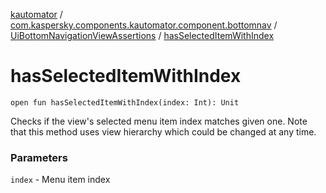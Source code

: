 [kautomator](../../index.md) / [com.kaspersky.components.kautomator.component.bottomnav](../index.md) / [UiBottomNavigationViewAssertions](index.md) / [hasSelectedItemWithIndex](./has-selected-item-with-index.md)

# hasSelectedItemWithIndex

`open fun hasSelectedItemWithIndex(index: Int): Unit`

Checks if the view's selected menu item index matches given one.
Note that this method uses view hierarchy which could be changed at any time.

### Parameters

`index` - Menu item index